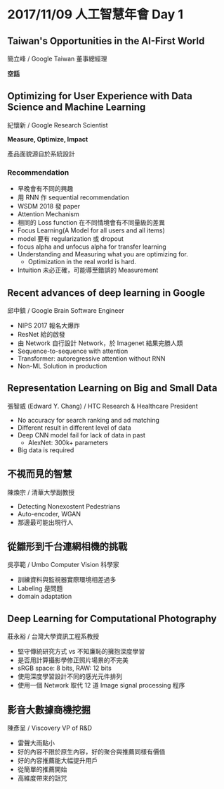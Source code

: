 # 2017/11/09 人工智慧年會 Day 1


## Taiwan's Opportunities in the AI-First World
簡立峰 / Google Taiwan 董事總經理

**空話**

## Optimizing for User Experience with Data Science and Machine Learning
紀懷新 / Google Research Scientist

**Measure, Optimize, Impact**

產品面貌源自於系統設計

### Recommendation
* 早晚會有不同的興趣
* 用 RNN 作 sequential recommendation
* WSDM 2018 發 paper
* Attention Mechanism
* 相同的 Loss function 在不同情境會有不同量級的差異
* Focus Learning(A Model for all users and all items)
* model 要有 regularization 或 dropout
* focus alpha and unfocus alpha for transfer learning
* Understanding and Measuring what you are optimizing for.
    * Optimization in the real world is hard.
* Intuition 未必正確，可能導至錯誤的 Measurement


## Recent advances of deep learning in Google
邱中鎮 / Google Brain Software Engineer

* NIPS 2017 報名大爆炸
* ResNet 給的啟發
* 由 Network 自行設計 Network，於 Imagenet 結果完勝人類
* Sequence-to-sequence with attention
* Transformer: autoregressive attention without RNN
* Non-ML Solution in production

## Representation Learning on Big and Small Data
張智威 (Edward Y. Chang) / HTC Research & Healthcare President

* No accuracy for search ranking and ad matching
* Different result in different level of data
* Deep CNN model fail for lack of data in past 
    * AlexNet: 300k+ parameters
* Big data is required


## 不視而見的智慧
陳煥宗 / 清華大學副教授

* Detecting Nonexostent Pedestrians
* Auto-encoder, WGAN
* 那邊最可能出現行人


## 從雛形到千台連網相機的挑戰
吳亭範 / Umbo Computer Vision 科學家

* 訓練資料與監視器實際環境相差過多
* Labeling 是問題
* domain adaptation


## Deep Learning for Computational Photography
莊永裕 / 台灣大學資訊工程系教授

* 堅守傳統研究方式 vs 不知廉恥的擁抱深度學習
* 是否用計算攝影學修正照片場景的不完美
* sRGB space: 8 bits, RAW: 12 bits
* 使用深度學習設計不同的感光元件排列
* 使用一個 Network 取代 12 道 Image signal processing 程序


## 影音大數據商機挖掘
陳彥呈 / Viscovery VP of R&D

* 雷聲大雨點小
* 好的內容不限於原生內容，好的聚合與推薦同樣有價值
* 好的內容推薦能大幅提升用戶
* 從簡單的推薦開始
* 高維度帶來的詛咒

